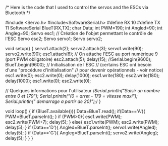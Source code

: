 /* Here is the code that I used to control the servos and the ESCs via Bluetooth */

#include <Servo.h>
#include<SoftwareSerial.h>
#define RX 10
#define TX 11
SoftwareSerial BlueT(RX,TX);
char Data;
int PWM=190;
int Angled=90;
int Angleg=90;
Servo esc1;   // Création de l'objet permettant le contrôle de l'ESC
Servo esc2;
Servo servo1;
Servo servo2;


 
void setup() {
   servo1.attach(2);
   servo2.attach(3);
   servo1.write(90);
   servo2.write(90);
   esc1.attach(6); // On attache l'ESC au port numérique 9 (port PWM obligatoire)
   esc2.attach(5);
   delay(15);
   //Serial.begin(9600);
   BlueT.begin(9600);
   // Initialisation de l'ESC
   //  (certains ESC ont besoin d'une "procédure d'initialisation"
   //   pour devenir opérationnels - voir notice)
   esc1.write(0);
   esc2.write(0);
   delay(1000);
   esc1.write(180);
   esc2.write(180);
   delay(1000);
   esc1.write(0);
   esc2.write(0);
   
   
   // Quelques informations pour l'utilisateur
   /*Serial.println("Saisir un nombre entre 0 et 179");
   Serial.println("(0 = arret - 179 = vitesse maxi");
   Serial.println(" demarrage a partir de 20)");*/
   }
 
void loop() {
  if (BlueT.available()){
    Data=BlueT.read();
    if(Data=='A'){
      PWM=BlueT.parseInt();
    }
    if (PWM>0){
      esc1.write(PWM);
      esc2.write(PWM+7);
      delay(5);
    }
    else{
      esc1.write(PWM);
      esc2.write(PWM);          
      delay(5);
      }
    if (Data=='D'){
        Angled=BlueT.parseInt();
        servo1.write(Angled);
        delay(5);
    }
    if (Data=='G'){
      Angleg=BlueT.parseInt();
      servo2.write(Angleg);
      delay(5);
  }
  }
}
